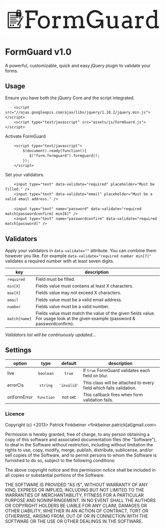 ![alt text](https://github.com/pfinkbeiner/formguard/raw/master/assets/img/FormGuard-Logo.png "Logo FormGuard")

# FormGuard v1.0
A powerful, customizable, quick and easy jQuery plugin to validate your forms.

## Usage
Ensure you have both the jQuery Core and the script integrated.

```
	<script src="//ajax.googleapis.com/ajax/libs/jquery/1.10.2/jquery.min.js"></script>
	<script type="text/javascript" src="assets/js/FormGuard.js"></script>
```

Activate FormGuard

```
	<script type="text/javascript">
		$(document).ready(function(){
   		   $("form.formguard").formguard();
		});
	</script>
```

Set your validators.

```
	<input type="text" data-validate="required" placeholder="Must be filled." />
	<input type="text" data-validate="email" placeholder="Must be a valid email address." />
	
	<input type="text" name="password" data-validate="required match[passwordconfirm] min[6]" />
	<input type="text" name="passwordconfirm" data-validate="required match[password]" />
```

## Validators
Apply your validators in `data-validate=""` attribute. You can combine them however you like. For example `data-validate="required number min[7]"` validates a required number with at least seven digits.

| key | description |
| --- | ----------- |
| `required` | Field must be filled. |
| `min[X]` | Fields value must contains at least X characters. |
| `max[X]` | Fields value may not exceed X characters. |
| `email` | Fields value must be a valid email address. |
| `number` | Fields value must be a valid number. |
| `match[name]` | Fields value must match the value of the given fields value. For usage look at the given example (password & passwordconfirm). |

_Validators list will be continuously updated…_

## Settings

| option       | type     | default  | description |
| -------------|:--------:| :-------:| ----------- |
| live		   | `boolean` | `true` | If `true` FormGuard validates each field on blur. |
| errorCls		| `string` | `'invalid'` | This class will be attached to every field which fails validation. |
| onFormError | `function` | not set | This callback fires when form validation fails. |
 
### Licence

Copyright (c) <2013> Patrick Finkbeiner <finkbeiner.patrick[at]gmail.com>

Permission is hereby granted, free of charge, to any person obtaining a copy
of this software and associated documentation files (the "Software"), to deal
in the Software without restriction, including without limitation the rights
to use, copy, modify, merge, publish, distribute, sublicense, and/or sell
copies of the Software, and to permit persons to whom the Software is
furnished to do so, subject to the following conditions:

The above copyright notice and this permission notice shall be included in
all copies or substantial portions of the Software.

THE SOFTWARE IS PROVIDED "AS IS", WITHOUT WARRANTY OF ANY KIND, EXPRESS OR
IMPLIED, INCLUDING BUT NOT LIMITED TO THE WARRANTIES OF MERCHANTABILITY,
FITNESS FOR A PARTICULAR PURPOSE AND NONINFRINGEMENT. IN NO EVENT SHALL THE
AUTHORS OR COPYRIGHT HOLDERS BE LIABLE FOR ANY CLAIM, DAMAGES OR OTHER
LIABILITY, WHETHER IN AN ACTION OF CONTRACT, TORT OR OTHERWISE, ARISING FROM,
OUT OF OR IN CONNECTION WITH THE SOFTWARE OR THE USE OR OTHER DEALINGS IN THE SOFTWARE.
